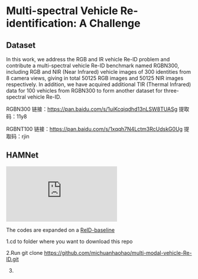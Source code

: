 # Multi-spectral Vehicle Re-identification: A Challenge
## Dataset
In this work, we address the RGB and IR vehicle Re-ID problem and contribute a multi-spectral vehicle Re-ID benchmark named RGBN300, including RGB and NIR (Near Infrared) vehicle images of 300 identities from 8 camera views, giving in total 50125 RGB images and 50125 NIR images respectively. In addition, we have acquired additional TIR (Thermal Infrared) data for 100 vehicles from RGBN300 to form another dataset for three-spectral vehicle Re-ID. 

RGBN300
链接：https://pan.baidu.com/s/1uiKcqiqdhd13nLSW8TUASg 
提取码：11y8 

RGBNT100
链接：https://pan.baidu.com/s/1xqqh7N4Lctm3RcUdskG0Ug 
提取码：rjin

## HAMNet
![头像](https://github.com/ttaalle/multi-modal-vehicle-Re-ID/tree/master/fig/frame.pdf)

The codes are expanded on a [ReID-baseline](https://github.com/L1aoXingyu/reid_baseline)

1.cd to folder where you want to download this repo

2.Run git clone https://github.com/michuanhaohao/multi-modal-vehicle-Re-ID.git

3.

